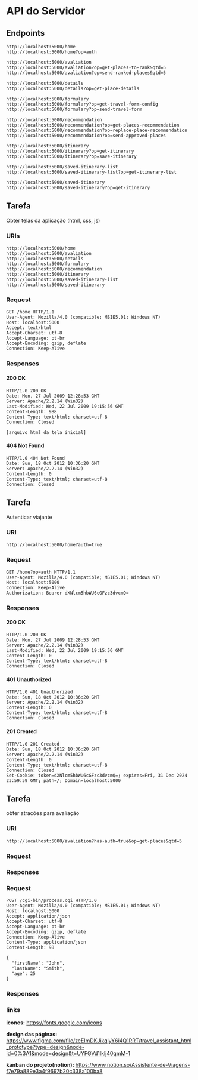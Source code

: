 # API do Servidor

## Endpoints
```
http://localhost:5000/home
http://localhost:5000/home?op=auth

http://localhost:5000/avaliation
http://localhost:5000/avaliation?op=get-places-to-rank&qtd=5
http://localhost:5000/avaliation?op=send-ranked-places&qtd=5

http://localhost:5000/details
http://localhost:5000/details?op=get-place-details

http://localhost:5000/formulary
http://localhost:5000/formulary?op=get-travel-form-config
http://localhost:5000/formulary?op=send-travel-form

http://localhost:5000/recommendation
http://localhost:5000/recommendation?op=get-places-recommendation
http://localhost:5000/recommendation?op=replace-place-recommendation
http://localhost:5000/recommendation?op=send-approved-places

http://localhost:5000/itinerary
http://localhost:5000/itinerary?op=get-itinerary
http://localhost:5000/itinerary?op=save-itinerary

http://localhost:5000/saved-itinerary-list
http://localhost:5000/saved-itinerary-list?op=get-itinerary-list

http://localhost:5000/saved-itinerary
http://localhost:5000/saved-itinerary?op=get-itinerary
```

## Tarefa

Obter telas da aplicação (html, css, js)

### URIs
```
http://localhost:5000/home
http://localhost:5000/avaliation
http://localhost:5000/details
http://localhost:5000/formulary
http://localhost:5000/recommendation
http://localhost:5000/itinerary
http://localhost:5000/saved-itinerary-list
http://localhost:5000/saved-itinerary
```

### Request
```
GET /home HTTP/1.1
User-Agent: Mozilla/4.0 (compatible; MSIE5.01; Windows NT)
Host: localhost:5000
Accept: text/html
Accept-Charset: utf-8
Accept-Language: pt-br
Accept-Encoding: gzip, deflate
Connection: Keep-Alive
```

### Responses

#### 200 OK
```
HTTP/1.0 200 OK
Date: Mon, 27 Jul 2009 12:28:53 GMT
Server: Apache/2.2.14 (Win32)
Last-Modified: Wed, 22 Jul 2009 19:15:56 GMT
Content-Length: 988
Content-Type: text/html; charset=utf-8
Connection: Closed

[arquivo html da tela inicial]
```
#### 404 Not Found
```
HTTP/1.0 404 Not Found
Date: Sun, 18 Oct 2012 10:36:20 GMT
Server: Apache/2.2.14 (Win32)
Content-Length: 0
Content-Type: text/html; charset=utf-8
Connection: Closed
```

## Tarefa

Autenticar viajante

### URI
```
http://localhost:5000/home?auth=true
```

### Request
```
GET /home?op=auth HTTP/1.1
User-Agent: Mozilla/4.0 (compatible; MSIE5.01; Windows NT)
Host: localhost:5000
Connection: Keep-Alive
Authorization: Bearer dXNlcm5hbWU6cGFzc3dvcmQ=
```

### Responses

#### 200 OK
```
HTTP/1.0 200 OK
Date: Mon, 27 Jul 2009 12:28:53 GMT
Server: Apache/2.2.14 (Win32)
Last-Modified: Wed, 22 Jul 2009 19:15:56 GMT
Content-Length: 0
Content-Type: text/html; charset=utf-8
Connection: Closed
```
#### 401 Unauthorized
```
HTTP/1.0 401 Unauthorized
Date: Sun, 18 Oct 2012 10:36:20 GMT
Server: Apache/2.2.14 (Win32)
Content-Length: 0
Content-Type: text/html; charset=utf-8
Connection: Closed
```
#### 201 Created
```
HTTP/1.0 201 Created
Date: Sun, 18 Oct 2012 10:36:20 GMT
Server: Apache/2.2.14 (Win32)
Content-Length: 0
Content-Type: text/html; charset=utf-8
Connection: Closed
Set-Cookie: token=dXNlcm5hbWU6cGFzc3dvcmQ=; expires=Fri, 31 Dec 2024 23:59:59 GMT; path=/; Domain=localhost:5000
```
## Tarefa

obter atrações para avaliação

### URI
```
http://localhost:5000/avaliation?has-auth=true&op=get-places&qtd=5
```
### Request

### Responses

###

### Request
```
POST /cgi-bin/process.cgi HTTP/1.0
User-Agent: Mozilla/4.0 (compatible; MSIE5.01; Windows NT)
Host: localhost:5000
Accept: application/json
Accept-Charset: utf-8
Accept-Language: pt-br
Accept-Encoding: gzip, deflate
Connection: Keep-Alive
Content-Type: application/json
Content-Length: 98

{
  "firstName": "John",
  "lastName": "Smith",
  "age": 25
}
```
### Responses








### links

**icones:** https://fonts.google.com/icons

**design das páginas:** https://www.figma.com/file/zeEImDKJikqiyY6i4Q1RRT/travel_assistant_html_prototype?type=design&node-id=0%3A1&mode=design&t=UYFGVd1Iklj40qmM-1

**kanban do projeto(notion):** https://www.notion.so/Assistente-de-Viagens-f7e79a889e3a4f9697b20c338a100ba8

